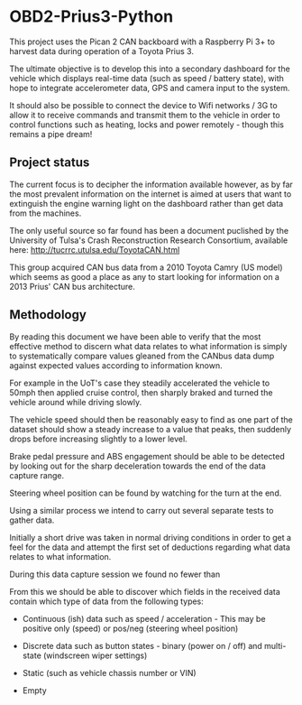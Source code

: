 # OBD2-Prius3-Python

This project uses the Pican 2 CAN backboard with a Raspberry Pi 3+ to harvest data during operation of a Toyota Prius 3. 

The ultimate objective is to develop this into a secondary dashboard for the vehicle which displays real-time data (such as speed / battery state), with hope to integrate accelerometer data, GPS and camera input to the system. 

It should also be possible to connect the device to Wifi networks / 3G to allow it to receive commands and transmit them to the vehicle in order to control functions such as heating, locks and power remotely - though this remains a pipe dream! 

## Project status

The current focus is to decipher the information available however, as by far the most prevalent information on the internet is aimed at users that want to extinguish the engine warning light on the dashboard rather than get data from the machines.

The only useful source so far found has been a document puclished by the University of Tulsa's Crash Reconstruction Research Consortium, available here: http://tucrrc.utulsa.edu/ToyotaCAN.html

This group acquired CAN bus data from a 2010 Toyota Camry (US model) which seems as good a place as any to start looking for information on a 2013 Prius' CAN bus architecture. 

## Methodology

By reading this document we have been able to verify that the most effective method to discern what data relates to what information is simply to systematically compare values gleaned from the CANbus data dump against expected values according to information known. 


For example in the UoT's case they steadily accelerated the vehicle to 50mph then applied cruise control, then sharply braked and turned the vehicle around while driving slowly. 

The vehicle speed should then be reasonably easy to find as one part of the dataset should show a steady increase to a value that peaks, then suddenly drops before increasing slightly to a lower level. 

Brake pedal pressure and ABS engagement should be able to be detected by looking out for the sharp deceleration towards the end of the data capture range. 

Steering wheel position can be found by watching for the turn at the end. 


Using a similar process we intend to carry out several separate tests to gather data.

Initially a short drive was taken in normal driving conditions in order to get a feel for the data and attempt the first set of deductions regarding what data relates to what information. 

During this data capture session we found no fewer than 

From this we should be able to discover which fields in the received data contain which type of data from the following types:

* Continuous (ish) data such as speed / acceleration - This may be positive only (speed) or pos/neg (steering wheel position) 

* Discrete data such as button states - binary (power on / off) and multi-state (windscreen wiper settings)

* Static (such as vehicle chassis number or VIN)

* Empty



